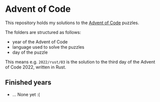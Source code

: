 # Advent of Code

This repository holds my solutions to the [Advent of Code](https://adventofcode.com/) puzzles.

The folders are structured as follows:
* year of the Advent of Code
* language used to solve the puzzles
* day of the puzzle

This means e.g. `2022/rust/03` is the solution to the third day of the Advent of Code 2022, written in Rust.

## Finished years

- ... None yet :(

